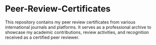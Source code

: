 # Peer-Review-Certificates
This repository contains my peer review certificates from various international journals and platforms. It serves as a professional archive to showcase my academic contributions, review activities, and recognition received as a certified peer reviewer.
